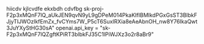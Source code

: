 hiicdv
kjlcvdfe
ekxbdh
cdvfbg
sk-proj-F2p3xMQnF7lQ_aUkJEN9qvN9yL9gDPeM014PkaKIfIBMlkdPGxGsST3BlbkFJjyTIJWOzlkfEmZx_fvCYms7W_P5cT6SuxIRXia8eAeAbnOH_nw8Y76IkaQwt3JuYXyStHG30sA"
openai.api_key = "sk-F2p3xMQnF7lQZgftKPiRT3blbkFJ35C1lPiWJXz3o2r8aBr9"
